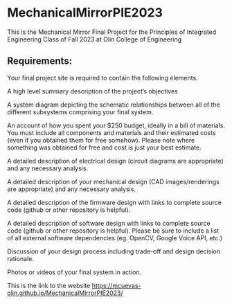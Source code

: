 # MechanicalMirrorPIE2023
This is the Mechanical Mirror Final Project for the Principles of Integrated Engineering Class of Fall 2023 at Olin College of Engineering

## Requirements:

Your final project site is required to contain the following elements.

A high level summary description of the project’s objectives

A system diagram depicting the schematic relationships between all of the different subsystems comprising your final system.

An account of how you spent your $250 budget, ideally in a bill of materials. You must include all components and materials and their estimated costs (even if you obtained them for free somehow). Please note where something was obtained for free and cost is just your best estimate.

A detailed description of electrical design (circuit diagrams are appropriate) and any necessary analysis.

A detailed description of your mechanical design (CAD images/renderings are appropriate) and any necessary analysis.

A detailed description of the firmware design with links to complete source code (github or other repository is helpful).

A detailed description of software design with links to complete source code (github or other repository is helpful). Please be sure to include a list of all external software dependencies (eg. OpenCV, Google Voice API, etc.)

Discussion of your design process including trade-off and design decision rationale.

Photos or videos of your final system in action.

This is the link to the website
https://mcuevas-olin.github.io/MechanicalMirrorPIE2023/
